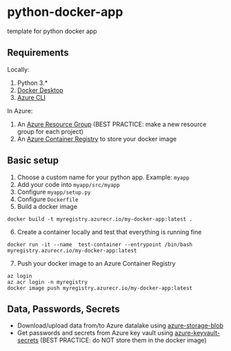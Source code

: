 # python-docker-app
template for python docker app

## Requirements
Locally:
1. Python 3.*
2. [Docker Desktop](https://www.docker.com/products/docker-desktop)
3. [Azure CLI](https://docs.microsoft.com/en-us/cli/azure/what-is-azure-cli)

In Azure:
1. An [Azure Resource Group](https://docs.microsoft.com/en-us/azure/azure-resource-manager/management/overview) (BEST PRACTICE: make a new resource group for each project)
2. An [Azure Container Registry](https://docs.microsoft.com/en-us/azure/container-registry/container-registry-intro) to store your docker image

## Basic setup
1. Choose a custom name for your python app. Example: `myapp`
2. Add your code into `myapp/src/myapp`
3. Configure `myapp/setup.py`
4. Configure `Dockerfile`
5. Build a docker image
```
docker build -t myregistry.azurecr.io/my-docker-app:latest .
```
6. Create a container locally and test that everything is running fine
```
docker run -it --name  test-container --entrypoint /bin/bash myregistry.azurecr.io/my-docker-app:latest
```
7. Push your docker image to an Azure Container Registry
```
az login
az acr login -n myregistry 
docker image push myregistry.azurecr.io/my-docker-app:latest
```

## Data, Passwords, Secrets
* Download/upload data from/to Azure datalake using [azure-storage-blob](https://pypi.org/project/azure-storage-blob/)
* Get passwords and secrets from Azure key vault using [azure-keyvault-secrets](https://pypi.org/project/azure-keyvault-secrets/) (BEST PRACTICE: do NOT store them in the docker image)
